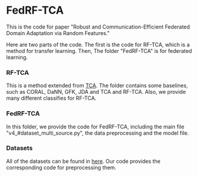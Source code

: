 # FedRF-TCA

This is the code for paper "Robust and Communication-Efficient Federated Domain Adaptation via Random Features."

Here are two parts of the code. The first is the code for RF-TCA, which is a method for transfer learning. Then, The folder "FedRF-TCA" is for federated learning.

### RF-TCA

This is a method extended from [TCA](https://ieeexplore.ieee.org/abstract/document/5640675). The folder contains some baselines, such as CORAL, DaNN, GFK, JDA and TCA and RF-TCA. Also, we provide many different classifies for RF-TCA.

### FedRF-TCA

In this folder, we provide the code for FedRF-TCA, including the main file "v4_#dataset_multi_source.py", the data preprocessing and the model file.

### Datasets

All of the datasets can be found in [here](https://github.com/jindongwang/transferlearning/tree/master/data). Our code provides the corresponding code for preprocessing them.

